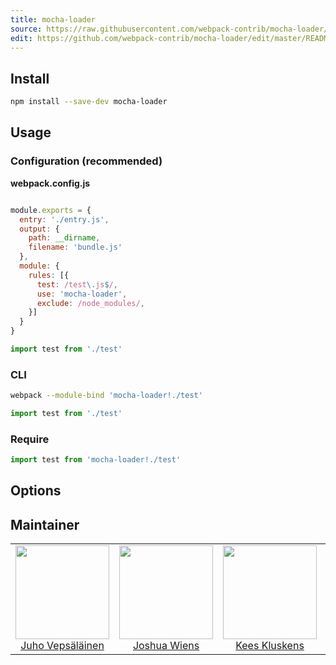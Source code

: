 ```yaml
---
title: mocha-loader
source: https://raw.githubusercontent.com/webpack-contrib/mocha-loader/master/README.md
edit: https://github.com/webpack-contrib/mocha-loader/edit/master/README.md
---
```

## Install

```bash
npm install --save-dev mocha-loader
```

## Usage

### Configuration (recommended)

**webpack.config.js**
```js

module.exports = {
  entry: './entry.js',
  output: {
    path: __dirname,
    filename: 'bundle.js'
  },
  module: {
    rules: [{
      test: /test\.js$/,
      use: 'mocha-loader',
      exclude: /node_modules/,
    }]
  }
}
```

```js
import test from './test'
```

### CLI

```bash
webpack --module-bind 'mocha-loader!./test'
```

```js
import test from './test'
```

### Require

```js
import test from 'mocha-loader!./test'
```

## Options

## Maintainer

<table>
  <tbody>
    <tr>
      <td align="center">
        <img width="150" height="150"
        src="https://avatars3.githubusercontent.com/u/166921?v=3&s=150">
        </br>
        <a href="https://github.com/bebraw">Juho Vepsäläinen</a>
      </td>
      <td align="center">
        <img width="150" height="150"
        src="https://avatars2.githubusercontent.com/u/8420490?v=3&s=150">
        </br>
        <a href="https://github.com/d3viant0ne">Joshua Wiens</a>
      </td>
      <td align="center">
        <img width="150" height="150"
        src="https://avatars3.githubusercontent.com/u/533616?v=3&s=150">
        </br>
        <a href="https://github.com/SpaceK33z">Kees Kluskens</a>
      </td>
      <td align="center">
        <img width="150" height="150"
        src="https://avatars3.githubusercontent.com/u/3408176?v=3&s=150">
        </br>
        <a href="https://github.com/TheLarkInn">Sean Larkin</a>
      </td>
    </tr>
  <tbody>
</table>


[npm]: https://img.shields.io/npm/v/mocha-loader.svg
[npm-url]: https://npmjs.com/package/mocha-loader

[deps]: https://david-dm.org/webpack/mocha-loader.svg
[deps-url]: https://david-dm.org/webpack/mocha-loader

[chat]: https://badges.gitter.im/webpack/webpack.svg
[chat-url]: https://gitter.im/webpack/webpack
